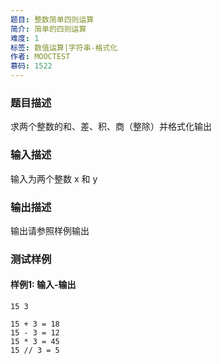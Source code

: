 ```yaml
---
题目: 整数简单四则运算
简介: 简单的四则运算
难度: 1
标签: 数值运算|字符串-格式化
作者: MOOCTEST
慕码: 1522
---
```


### 题目描述

求两个整数的和、差、积、商（整除）并格式化输出

### 输入描述

输入为两个整数 x 和 y

### 输出描述

输出请参照样例输出

### 测试样例

#### 样例1: 输入-输出

```
15 3
```

```
15 + 3 = 18
15 - 3 = 12
15 * 3 = 45
15 // 3 = 5
```

